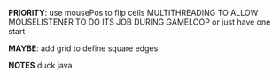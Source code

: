 **PRIORITY**:
    use mousePos to flip cells
    MULTITHREADING TO ALLOW MOUSELISTENER TO DO ITS JOB DURING GAMELOOP
        or just have one start 
        


**MAYBE**:
    add grid to define square edges


**NOTES**
    duck java